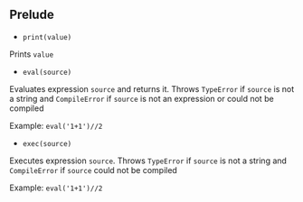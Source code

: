 ## Prelude

* ```print(value)```

Prints ```value```

* ```eval(source)```

Evaluates expression ```source``` and returns it. Throws ```TypeError``` if ```source``` is not a string and ```CompileError``` if ```source``` is not an expression or could not be compiled

Example: ```eval('1+1')//2```

* ```exec(source)```

Executes expression ```source```. Throws ```TypeError``` if ```source``` is not a string and ```CompileError``` if ```source``` could not be compiled

Example: ```eval('1+1')//2```